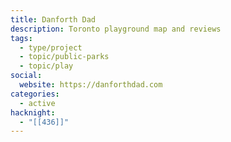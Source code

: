 ```yaml
---
title: Danforth Dad
description: Toronto playground map and reviews
tags:
  - type/project
  - topic/public-parks
  - topic/play
social:
  website: https://danforthdad.com
categories:
  - active
hacknight:
  - "[[436]]"
---
```

